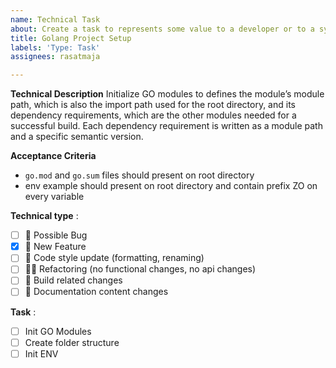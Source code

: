 ```yaml
---
name: Technical Task
about: Create a task to represents some value to a developer or to a system
title: Golang Project Setup
labels: 'Type: Task'
assignees: rasatmaja

---
```


**Technical Description**
Initialize GO modules to defines the module’s module path, which is also the import path used for the root directory, and its dependency requirements, which are the other modules needed for a successful build. Each dependency requirement is written as a module path and a specific semantic version.

**Acceptance Criteria**
- `go.mod` and `go.sum` files should present on root directory
- env example should present on root directory and contain prefix ZO on every variable


**Technical type** :  

- [ ] 🐞 Possible Bug
- [x] 🦌 New Feature
- [ ] 🤴 Code style update (formatting, renaming)
- [ ] 🏇🏼 Refactoring (no functional changes, no api changes)
- [ ] 🏅 Build related changes
- [ ] 🦧 Documentation content changes

**Task** :
- [ ] Init GO Modules
- [ ] Create folder structure
- [ ] Init ENV
